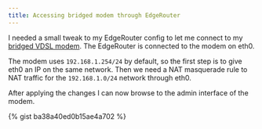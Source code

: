 ```yaml
---
title: Accessing bridged modem through EdgeRouter
---
```


I needed a small tweak to my EdgeRouter config to let me connect to my [bridged VDSL modem](https://www.spark.co.nz/help/internet-data/equipment/huawei/hg630b-gateway/setup-bridge-mode-huawei-hg630b/). The EdgeRouter is connected to the modem on eth0.

The modem uses `192.168.1.254/24` by default, so the first step is to give eth0 an IP on the same network. Then we need a NAT masquerade rule to NAT traffic for the `192.168.1.0/24` network through eth0. 

After applying the changes I can now browse to the admin interface of the modem.

{% gist ba38a40ed0b15ae4a702 %}
